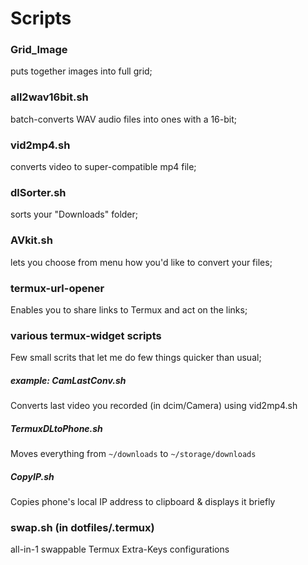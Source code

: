 # Scripts

### Grid_Image
puts together images into full grid;
### all2wav16bit.sh
batch-converts WAV audio files into ones with a 16-bit;
### vid2mp4.sh
converts video to super-compatible mp4 file;
### dlSorter.sh
sorts your "Downloads" folder;
### AVkit.sh
lets you choose from menu how you'd like to convert your files;
### termux-url-opener
Enables you to share links to Termux and act on the links;
### various termux-widget scripts
Few small scrits that let me do few things quicker than usual;
##### example: CamLastConv.sh
Converts last video you recorded (in dcim/Camera) using vid2mp4.sh
##### TermuxDLtoPhone.sh
Moves everything from `~/downloads` to `~/storage/downloads`
##### CopyIP.sh
Copies phone's local IP address to clipboard & displays it briefly
### swap.sh (in dotfiles/.termux)
all-in-1 swappable Termux Extra-Keys configurations